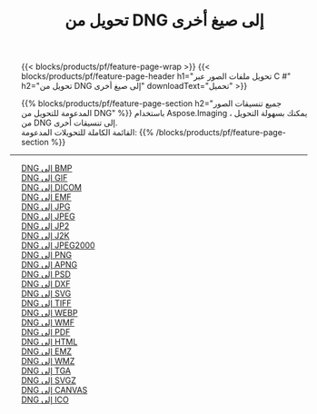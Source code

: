 ﻿---
title: تحويل من DNG إلى صيغ أخرى 
weight: 3920
url: /ar/net/conversion/from/dng 
lang: ar
langdirlevel: 2
locales: zh-hans,ja,it,ru,de,es,fr,nl,id,lt,pl,pt,vi,tr,ko,zh-hant,ar,hi,th,sv,cs,uk,he
description: باستخدام Aspose.Imaging ، يمكنك بسهولة التحويل من DNG إلى تنسيقات أخرى
---

{{< blocks/products/pf/feature-page-wrap >}}
{{< blocks/products/pf/feature-page-header h1="تحويل ملفات الصور عبر C #" h2="تحويل من DNG إلى صيغ أخرى" downloadText="تحميل" >}}


{{% blocks/products/pf/feature-page-section  h2="جميع تنسيقات الصور المدعومة للتحويل من DNG" %}}
باستخدام Aspose.Imaging ، يمكنك بسهولة التحويل من DNG إلى تنسيقات أخرى.
<br/>
القائمة الكاملة للتحويلات المدعومة:
{{% /blocks/products/pf/feature-page-section %}}
<div class="container-fluid productfamilypage bg-gray">
    <div class="convertypes bg-gray agp-content section">
        <div class="container">
		<hr style="margin-left:-20px;"/>
		<div class="row other-converters">
		    <div class='col-md-2 other-converter remove-lp remove-rp'><a href="/imaging/ar/net/conversion/dng-to-bmp" >DNG إلى BMP</a></div><div class='col-md-2 other-converter remove-lp remove-rp'><a href="/imaging/ar/net/conversion/dng-to-gif" >DNG إلى GIF</a></div><div class='col-md-2 other-converter remove-lp remove-rp'><a href="/imaging/ar/net/conversion/dng-to-dicom" >DNG إلى DICOM</a></div><div class='col-md-2 other-converter remove-lp remove-rp'><a href="/imaging/ar/net/conversion/dng-to-emf" >DNG إلى EMF</a></div><div class='col-md-2 other-converter remove-lp remove-rp'><a href="/imaging/ar/net/conversion/dng-to-jpg" >DNG إلى JPG</a></div><div class='col-md-2 other-converter remove-lp remove-rp'><a href="/imaging/ar/net/conversion/dng-to-jpeg" >DNG إلى JPEG</a></div><div class='col-md-2 other-converter remove-lp remove-rp'><a href="/imaging/ar/net/conversion/dng-to-jp2" >DNG إلى JP2</a></div><div class='col-md-2 other-converter remove-lp remove-rp'><a href="/imaging/ar/net/conversion/dng-to-j2k" >DNG إلى J2K</a></div><div class='col-md-2 other-converter remove-lp remove-rp'><a href="/imaging/ar/net/conversion/dng-to-jpeg2000" >DNG إلى JPEG2000</a></div><div class='col-md-2 other-converter remove-lp remove-rp'><a href="/imaging/ar/net/conversion/dng-to-png" >DNG إلى PNG</a></div><div class='col-md-2 other-converter remove-lp remove-rp'><a href="/imaging/ar/net/conversion/dng-to-apng" >DNG إلى APNG</a></div><div class='col-md-2 other-converter remove-lp remove-rp'><a href="/imaging/ar/net/conversion/dng-to-psd" >DNG إلى PSD</a></div><div class='col-md-2 other-converter remove-lp remove-rp'><a href="/imaging/ar/net/conversion/dng-to-dxf" >DNG إلى DXF</a></div><div class='col-md-2 other-converter remove-lp remove-rp'><a href="/imaging/ar/net/conversion/dng-to-svg" >DNG إلى SVG</a></div><div class='col-md-2 other-converter remove-lp remove-rp'><a href="/imaging/ar/net/conversion/dng-to-tiff" >DNG إلى TIFF</a></div><div class='col-md-2 other-converter remove-lp remove-rp'><a href="/imaging/ar/net/conversion/dng-to-webp" >DNG إلى WEBP</a></div><div class='col-md-2 other-converter remove-lp remove-rp'><a href="/imaging/ar/net/conversion/dng-to-wmf" >DNG إلى WMF</a></div><div class='col-md-2 other-converter remove-lp remove-rp'><a href="/imaging/ar/net/conversion/dng-to-pdf" >DNG إلى PDF</a></div><div class='col-md-2 other-converter remove-lp remove-rp'><a href="/imaging/ar/net/conversion/dng-to-html" >DNG إلى HTML</a></div><div class='col-md-2 other-converter remove-lp remove-rp'><a href="/imaging/ar/net/conversion/dng-to-emz" >DNG إلى EMZ</a></div><div class='col-md-2 other-converter remove-lp remove-rp'><a href="/imaging/ar/net/conversion/dng-to-wmz" >DNG إلى WMZ</a></div><div class='col-md-2 other-converter remove-lp remove-rp'><a href="/imaging/ar/net/conversion/dng-to-tga" >DNG إلى TGA</a></div><div class='col-md-2 other-converter remove-lp remove-rp'><a href="/imaging/ar/net/conversion/dng-to-svgz" >DNG إلى SVGZ</a></div><div class='col-md-2 other-converter remove-lp remove-rp'><a href="/imaging/ar/net/conversion/dng-to-canvas" >DNG إلى CANVAS</a></div><div class='col-md-2 other-converter remove-lp remove-rp'><a href="/imaging/ar/net/conversion/dng-to-ico" >DNG إلى ICO</a></div>
                </div>
        </div>
    </div>
</div>
<br/>

